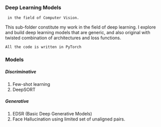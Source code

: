 ### Deep Learning Models
`` in the field of Computer Vision.``

This sub-folder constitute my work in the field of deep learning. I explore and build
 deep learning models that are generic, and also original with twisted combination of architectures 
 and loss functions.
 
 ``All the code is written in PyTorch``

### Models

##### Discriminative

1. Few-shot learning
2. DeepSORT

##### Generative
1. EDSR (Basic Deep Generative Models)
2. Face Hallucination using limited set of unaligned pairs.

